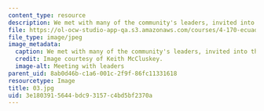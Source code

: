 ```yaml
---
content_type: resource
description: We met with many of the community's leaders, invited into their homes.
file: https://ol-ocw-studio-app-qa.s3.amazonaws.com/courses/4-170-ecuador-workshop-fall-2006/3e1803915644bdc93157c4bd5bf2370a_03.jpg
file_type: image/jpeg
image_metadata:
  caption: We met with many of the community's leaders, invited into their homes.
  credit: Image courtesy of Keith McCluskey.
  image-alt: Meeting with leaders
parent_uid: 8ab0d46b-c1a6-001c-2f9f-86fc11331618
resourcetype: Image
title: 03.jpg
uid: 3e180391-5644-bdc9-3157-c4bd5bf2370a
---
```


